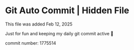 # Git Auto Commit | Hidden File

This file was added Feb 12, 2025

Just for fun and keeping my daily git commit active 🤪

commit number: 1775514
